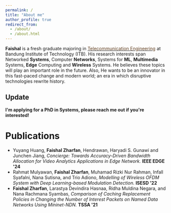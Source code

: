 ```yaml
---
permalink: /
title: "About me"
author_profile: true
redirect_from: 
  - /about/
  - /about.html
---
```


**Faishal** is a fresh graduate majoring in <a href="https://stei.itb.ac.id/en/undergraduate-programs/bachelor-telecommunication/" target="_blank"><span style="color: #613e1f;">Telecommunication Engineering</span></a> at Bandung Institute of Technology (ITB).
His research interests span Networked **Systems**, Computer **Networks**, Systems for **ML**, **Multimedia** Systems, **Edge** Computing and **Wireless** Systems. He believes these topics will play an important role in the future. Also, He wants to be an innovator in this fast-paced change and modern world; an era in which disruptive technologies rewrite history.
<br>

## Update
**I'm applying for a PhD in Systems, please reach me out if you're interested!**

Publications
======

- Yuyang Huang, **Faishal Zharfan**, Hendrawan, Haryadi S. Gunawi and Junchen Jiang, *Concierge: Towards Accuracy-Driven Bandwidth Allocation for Video Analytics Applications in Edge Network.* **IEEE EDGE '24**
- Rahmat Mulyawan, **Faishal Zharfan**, Muhamad Rizki Nur Rahman, Infall Syafalni, Nana Sutisna, and Trio Adiono, *Modelling of Wireless OFDM System with Deep Learning-based Modulation Detection.* **ISESD '22**
- **Faishal Zharfan**, Larastya Devindira Hasnaa, Ridha Muldina Negara, and Nana Rachmana Syambas, *Comparison of Caching Replacement Policies in Changing the Number of Interest Packets on Named Data Networks Using Mininet-NDN.* **TSSA '21**
<!-- The 15th International Conference on Telecommunication Systems, Services, and Applications (TSSA) -->
<!-- 2022 International Symposium on Electronics and Smart Devices (ISESD) -->

